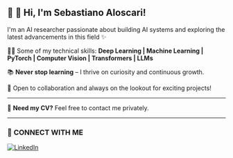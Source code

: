 
## 🚀 👋 Hi, I'm Sebastiano Aloscari!

I'm an AI researcher passionate about building AI systems and exploring the latest advancements in this field ✨

👨‍💻 Some of my technical skills: **Deep Learning | Machine Learning | PyTorch | Computer Vision | Transformers | LLMs** 

📚 **Never stop learning** – I thrive on curiosity and continuous growth.  

🌟 Open to collaboration and always on the lookout for exciting projects!

---

📄 **Need my CV?** Feel free to contact me privately.  

---

### 📢 **CONNECT WITH ME**  
[![LinkedIn](https://img.shields.io/badge/-LinkedIn-blue?logo=linkedin&logoColor=white&style=flat-square)](https://www.linkedin.com/in/sebastiano-aloscari)
